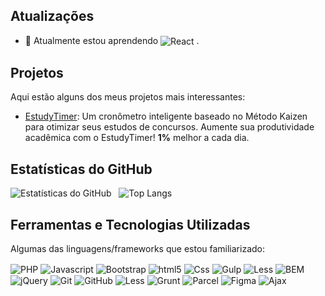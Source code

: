 ## Atualizações

- 🌱 Atualmente estou aprendendo <img align="center" alt="React" src="https://img.shields.io/badge/-React-61DAFB?logo=react&logoColor=white&style=for-the-badge">
.

## Projetos
Aqui estão alguns dos meus projetos mais interessantes:

- [EstudyTimer](https://#): Um cronômetro inteligente baseado no Método Kaizen para otimizar seus estudos de concursos. Aumente sua produtividade acadêmica com o EstudyTimer! **1%** melhor a cada dia.

## Estatísticas do GitHub
![Estatísticas do GitHub](https://github-readme-stats.vercel.app/api?username=richardsanvie&show_icons=true&theme=dark)     ![Top Langs](https://github-readme-stats.vercel.app/api/top-langs/?username=richardsanvie&layout=compact&theme=dark
)

## Ferramentas e Tecnologias Utilizadas
Algumas das linguagens/frameworks que estou familiarizado:
    <div style="display: inline_block">
        <img align="center" alt="PHP" src="https://img.shields.io/badge/PHP-777BB4?style=for-the-badge&logo=php&logoColor=white">
        <img align="center" alt="Javascript" src="https://img.shields.io/badge/JavaScript-F7DF1E?style=for-the-badge&logo=javascript&logoColor=black">
        <img align="center" alt="Bootstrap" src="https://img.shields.io/badge/Bootstrap-563D7C?style=for-the-badge&logo=bootstrap&logoColor=white">
        <img align="center" alt="html5" src="https://img.shields.io/badge/HTML5-E34F26?style=for-the-badge&logo=html5&logoColor=white">
        <img align="center" alt="Css" src="https://img.shields.io/badge/CSS-239120?&style=for-the-badge&logo=css3&logoColor=white"> 
        <img align="center" alt="Gulp" src="https://img.shields.io/badge/-Gulp-CF4647?logo=gulp&logoColor=white&style=for-the-badge">
        <img align="center" alt="Less" src="https://img.shields.io/badge/-Less-1D365D?logo=less&logoColor=white&style=for-the-badge">
        <img align="center" alt="BEM" src="https://img.shields.io/badge/-BEM-000000?logo=bem&logoColor=white&style=for-the-badge">
        <img align="center" alt="jQuery" src="https://img.shields.io/badge/-jQuery-0769AD?logo=jquery&logoColor=white&style=for-the-badge">
        <img align="center" alt="Git" src="https://img.shields.io/badge/-Git-F05032?logo=git&logoColor=white&style=for-the-badge">
        <img align="center" alt="GitHub" src="https://img.shields.io/badge/-GitHub-181717?logo=github&logoColor=white&style=for-the-badge">
        <img align="center" alt="Less" src="https://img.shields.io/badge/-Less-1D365D?logo=less&logoColor=white&style=for-the-badge">
        <img align="center" alt="Grunt" src="https://img.shields.io/badge/-Grunt-FBA919?logo=grunt&logoColor=white&style=for-the-badge">
        <img align="center" alt="Parcel" src="https://img.shields.io/badge/-Parcel-5E8B3E?logo=parcel&logoColor=white&style=for-the-badge">
        <img align="center" alt="Figma" src="https://img.shields.io/badge/-Figma-F24E1E?logo=figma&logoColor=white&style=for-the-badge">
        <img align="center" alt="Ajax" src="https://img.shields.io/badge/-Ajax-FF5722?style=for-the-badge&logo=ajax&logoColor=white">
    </div>
